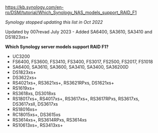https://kb.synology.com/en-ro/DSM/tutorial/Which_Synology_NAS_models_support_RAID_F1

*Synology stopped updating this list in Oct 2022*

Updated by 007revad July 2023 - Added SA6400, SA3610, SA3410 and DS1823xs+

**Which Synology server models support RAID F1?**
- UC3200
- FS6400, FS3600, FS3410, FS3400, FS3017, FS2500, FS2017, FS1018
- SA6400, SA3610, SA3600, SA3410, SA3400, SA36200D
- DS1823xs+
- DS3622xs+
- RS4021xs+, RS3621xs+, RS3621RPxs, DS1621xs+
- RS1619xs+
- RS3618xs, DS3018xs
- RS18017xs+, RS4017xs+, RS3617xs+, RS3617RPxs, RS3617xs, DS3617xsII, DS3617xs
- RS18016xs+
- RC18015xs+, DS3615xs
- RS3614xs+, RS3614RPxs, RS3614xs
- RS10613xs+, RS3413xs+
